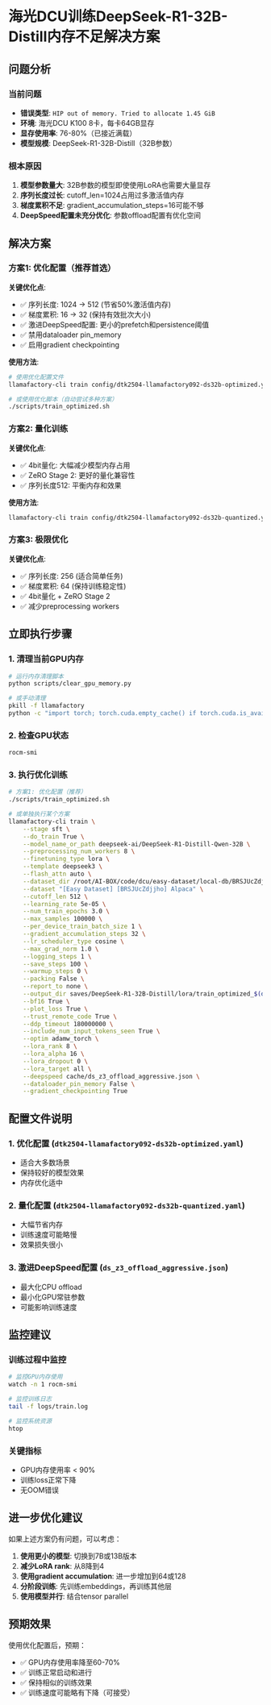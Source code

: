 # 海光DCU训练DeepSeek-R1-32B-Distill内存不足解决方案

## 问题分析

### 当前问题
- **错误类型**: `HIP out of memory. Tried to allocate 1.45 GiB`
- **环境**: 海光DCU K100 8卡，每卡64GB显存
- **显存使用率**: 76-80%（已接近满载）
- **模型规模**: DeepSeek-R1-32B-Distill（32B参数）

### 根本原因
1. **模型参数量大**: 32B参数的模型即使使用LoRA也需要大量显存
2. **序列长度过长**: cutoff_len=1024占用过多激活值内存
3. **梯度累积不足**: gradient_accumulation_steps=16可能不够
4. **DeepSpeed配置未充分优化**: 参数offload配置有优化空间

## 解决方案

### 方案1: 优化配置（推荐首选）

**关键优化点**:
- ✅ 序列长度: 1024 → 512 (节省50%激活值内存)
- ✅ 梯度累积: 16 → 32 (保持有效批次大小)
- ✅ 激进DeepSpeed配置: 更小的prefetch和persistence阈值
- ✅ 禁用dataloader pin_memory
- ✅ 启用gradient checkpointing

**使用方法**:
```bash
# 使用优化配置文件
llamafactory-cli train config/dtk2504-llamafactory092-ds32b-optimized.yaml

# 或使用优化脚本（自动尝试多种方案）
./scripts/train_optimized.sh
```

### 方案2: 量化训练

**关键优化点**:
- ✅ 4bit量化: 大幅减少模型内存占用
- ✅ ZeRO Stage 2: 更好的量化兼容性
- ✅ 序列长度512: 平衡内存和效果

**使用方法**:
```bash
llamafactory-cli train config/dtk2504-llamafactory092-ds32b-quantized.yaml
```

### 方案3: 极限优化

**关键优化点**:
- ✅ 序列长度: 256 (适合简单任务)
- ✅ 梯度累积: 64 (保持训练稳定性)
- ✅ 4bit量化 + ZeRO Stage 2
- ✅ 减少preprocessing workers

## 立即执行步骤

### 1. 清理当前GPU内存
```bash
# 运行内存清理脚本
python scripts/clear_gpu_memory.py

# 或手动清理
pkill -f llamafactory
python -c "import torch; torch.cuda.empty_cache() if torch.cuda.is_available() else None"
```

### 2. 检查GPU状态
```bash
rocm-smi
```

### 3. 执行优化训练
```bash
# 方案1: 优化配置（推荐）
./scripts/train_optimized.sh

# 或单独执行某个方案
llamafactory-cli train \
    --stage sft \
    --do_train True \
    --model_name_or_path deepseek-ai/DeepSeek-R1-Distill-Qwen-32B \
    --preprocessing_num_workers 8 \
    --finetuning_type lora \
    --template deepseek3 \
    --flash_attn auto \
    --dataset_dir /root/AI-BOX/code/dcu/easy-dataset/local-db/BRSJUcZdjjho \
    --dataset "[Easy Dataset] [BRSJUcZdjjho] Alpaca" \
    --cutoff_len 512 \
    --learning_rate 5e-05 \
    --num_train_epochs 3.0 \
    --max_samples 100000 \
    --per_device_train_batch_size 1 \
    --gradient_accumulation_steps 32 \
    --lr_scheduler_type cosine \
    --max_grad_norm 1.0 \
    --logging_steps 1 \
    --save_steps 100 \
    --warmup_steps 0 \
    --packing False \
    --report_to none \
    --output_dir saves/DeepSeek-R1-32B-Distill/lora/train_optimized_$(date +%Y-%m-%d-%H-%M-%S) \
    --bf16 True \
    --plot_loss True \
    --trust_remote_code True \
    --ddp_timeout 180000000 \
    --include_num_input_tokens_seen True \
    --optim adamw_torch \
    --lora_rank 8 \
    --lora_alpha 16 \
    --lora_dropout 0 \
    --lora_target all \
    --deepspeed cache/ds_z3_offload_aggressive.json \
    --dataloader_pin_memory False \
    --gradient_checkpointing True
```

## 配置文件说明

### 1. 优化配置 (`dtk2504-llamafactory092-ds32b-optimized.yaml`)
- 适合大多数场景
- 保持较好的模型效果
- 内存优化适中

### 2. 量化配置 (`dtk2504-llamafactory092-ds32b-quantized.yaml`)
- 大幅节省内存
- 训练速度可能略慢
- 效果损失很小

### 3. 激进DeepSpeed配置 (`ds_z3_offload_aggressive.json`)
- 最大化CPU offload
- 最小化GPU常驻参数
- 可能影响训练速度

## 监控建议

### 训练过程中监控
```bash
# 监控GPU内存使用
watch -n 1 rocm-smi

# 监控训练日志
tail -f logs/train.log

# 监控系统资源
htop
```

### 关键指标
- GPU内存使用率 < 90%
- 训练loss正常下降
- 无OOM错误

## 进一步优化建议

如果上述方案仍有问题，可以考虑：

1. **使用更小的模型**: 切换到7B或13B版本
2. **减少LoRA rank**: 从8降到4
3. **使用gradient accumulation**: 进一步增加到64或128
4. **分阶段训练**: 先训练embeddings，再训练其他层
5. **使用模型并行**: 结合tensor parallel

## 预期效果

使用优化配置后，预期：
- ✅ GPU内存使用率降至60-70%
- ✅ 训练正常启动和进行
- ✅ 保持相似的训练效果
- ✅ 训练速度可能略有下降（可接受） 